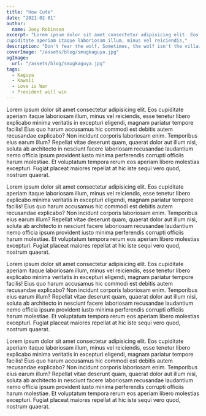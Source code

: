 ```yaml
---
title: "How Cute"
date: "2021-02-01"
author:
  name: Joey Robinson
excerpt: "Lorem ipsum dolor sit amet consectetur adipisicing elit. Eos
cupiditate aperiam itaque laboriosam illum, minus vel reiciendis,"
description: "Don't fear the wolf. Sometimes, the wolf isn't the villain and it's actually the woman in red who's out for blood. Jin-Roh is an example of this and serves as a learning exercise in such matters."
coverImage: "/assets/blog/smugkaguya.jpg"
ogImage:
  url: "/assets/blog/smugkaguya.jpg"
tags:
  - Kaguya
  - Kawaii
  - Love is War
  - President will win
---
```


Lorem ipsum dolor sit amet consectetur adipisicing elit. Eos
cupiditate aperiam itaque laboriosam illum, minus vel reiciendis, esse
tenetur libero explicabo minima veritatis in excepturi eligendi,
magnam pariatur tempore facilis! Eius quo harum accusamus hic commodi
est debitis autem recusandae explicabo? Non incidunt corporis
laboriosam enim. Temporibus eius earum illum? Repellat vitae deserunt
quam, quaerat dolor aut illum nisi, soluta ab architecto in nesciunt
facere laboriosam recusandae laudantium nemo officia ipsum provident
iusto minima perferendis corrupti officiis harum molestiae. Et
voluptatum tempora rerum eos aperiam libero molestias excepturi.
Fugiat placeat maiores repellat at hic iste sequi vero quod, nostrum
quaerat.

Lorem ipsum dolor sit amet consectetur adipisicing elit. Eos
cupiditate aperiam itaque laboriosam illum, minus vel reiciendis, esse
tenetur libero explicabo minima veritatis in excepturi eligendi,
magnam pariatur tempore facilis! Eius quo harum accusamus hic commodi
est debitis autem recusandae explicabo? Non incidunt corporis
laboriosam enim. Temporibus eius earum illum? Repellat vitae deserunt
quam, quaerat dolor aut illum nisi, soluta ab architecto in nesciunt
facere laboriosam recusandae laudantium nemo officia ipsum provident
iusto minima perferendis corrupti officiis harum molestiae. Et
voluptatum tempora rerum eos aperiam libero molestias excepturi.
Fugiat placeat maiores repellat at hic iste sequi vero quod, nostrum
quaerat.

Lorem ipsum dolor sit amet consectetur adipisicing elit. Eos
cupiditate aperiam itaque laboriosam illum, minus vel reiciendis, esse
tenetur libero explicabo minima veritatis in excepturi eligendi,
magnam pariatur tempore facilis! Eius quo harum accusamus hic commodi
est debitis autem recusandae explicabo? Non incidunt corporis
laboriosam enim. Temporibus eius earum illum? Repellat vitae deserunt
quam, quaerat dolor aut illum nisi, soluta ab architecto in nesciunt
facere laboriosam recusandae laudantium nemo officia ipsum provident
iusto minima perferendis corrupti officiis harum molestiae. Et
voluptatum tempora rerum eos aperiam libero molestias excepturi.
Fugiat placeat maiores repellat at hic iste sequi vero quod, nostrum
quaerat.

Lorem ipsum dolor sit amet consectetur adipisicing elit. Eos
cupiditate aperiam itaque laboriosam illum, minus vel reiciendis, esse
tenetur libero explicabo minima veritatis in excepturi eligendi,
magnam pariatur tempore facilis! Eius quo harum accusamus hic commodi
est debitis autem recusandae explicabo? Non incidunt corporis
laboriosam enim. Temporibus eius earum illum? Repellat vitae deserunt
quam, quaerat dolor aut illum nisi, soluta ab architecto in nesciunt
facere laboriosam recusandae laudantium nemo officia ipsum provident
iusto minima perferendis corrupti officiis harum molestiae. Et
voluptatum tempora rerum eos aperiam libero molestias excepturi.
Fugiat placeat maiores repellat at hic iste sequi vero quod, nostrum
quaerat.
